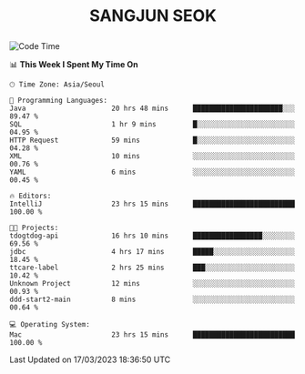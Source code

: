 <h1>
 <p align="center">
   SANGJUN SEOK
 </p>
</h1>

<!--START_SECTION:waka-->
![Code Time](http://img.shields.io/badge/Code%20Time-2%2C343%20hrs%2059%20mins-blue)

📊 **This Week I Spent My Time On** 

```text
🕑︎ Time Zone: Asia/Seoul

💬 Programming Languages: 
Java                     20 hrs 48 mins      ██████████████████████░░░   89.47 % 
SQL                      1 hr 9 mins         █░░░░░░░░░░░░░░░░░░░░░░░░   04.95 % 
HTTP Request             59 mins             █░░░░░░░░░░░░░░░░░░░░░░░░   04.28 % 
XML                      10 mins             ░░░░░░░░░░░░░░░░░░░░░░░░░   00.76 % 
YAML                     6 mins              ░░░░░░░░░░░░░░░░░░░░░░░░░   00.45 % 

🔥 Editors: 
IntelliJ                 23 hrs 15 mins      █████████████████████████   100.00 % 

🐱‍💻 Projects: 
tdogtdog-api             16 hrs 10 mins      █████████████████░░░░░░░░   69.56 % 
jdbc                     4 hrs 17 mins       █████░░░░░░░░░░░░░░░░░░░░   18.45 % 
ttcare-label             2 hrs 25 mins       ███░░░░░░░░░░░░░░░░░░░░░░   10.42 % 
Unknown Project          12 mins             ░░░░░░░░░░░░░░░░░░░░░░░░░   00.93 % 
ddd-start2-main          8 mins              ░░░░░░░░░░░░░░░░░░░░░░░░░   00.64 % 

💻 Operating System: 
Mac                      23 hrs 15 mins      █████████████████████████   100.00 % 
```


 Last Updated on 17/03/2023 18:36:50 UTC
<!--END_SECTION:waka-->
